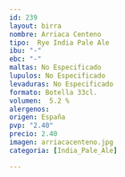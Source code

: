 ```yaml
---
id: 239
layout: birra
nombre: Arriaca Centeno
tipo:  Rye India Pale Ale
ibu: "-"
ebc: "-"
maltas: No Especificado
lupulos: No Especificado
levaduras: No Especificado
formato: Botella 33cl.
volumen:  5.2 %
alergenos: 
origen: España
pvp: "2.40"
precio: 2.40
imagen: arriacacenteno.jpg
categoria: [India_Pale_Ale]

---
```

